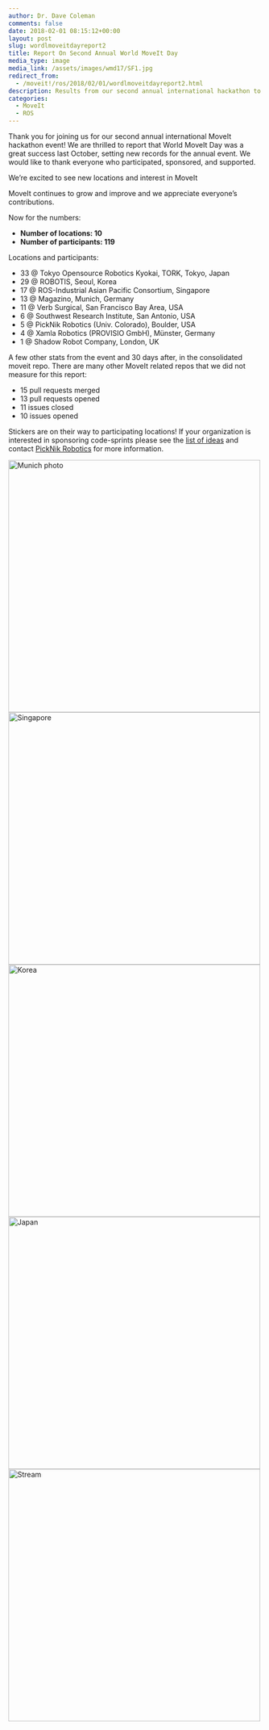 ```yaml
---
author: Dr. Dave Coleman
comments: false
date: 2018-02-01 08:15:12+00:00
layout: post
slug: wordlmoveitdayreport2
title: Report On Second Annual World MoveIt Day
media_type: image
media_link: /assets/images/wmd17/SF1.jpg
redirect_from:
  - /moveit!/ros/2018/02/01/wordlmoveitdayreport2.html
description: Results from our second annual international hackathon to improve the MoveIt code base, documentation, and community.
categories:
  - MoveIt
  - ROS
---
```


Thank you for joining us for our second annual international MoveIt hackathon event! We are thrilled to report that World MoveIt Day was a great success last October, setting new records for the annual event. We would like to thank everyone who participated, sponsored, and supported.

We’re excited to see new locations and interest in MoveIt

MoveIt continues to grow and improve and we appreciate everyone’s contributions.

Now for the numbers:

- **Number of locations: 10**
- **Number of participants: 119**

Locations and participants:

- 33 @ Tokyo Opensource Robotics Kyokai, TORK, Tokyo, Japan
- 29 @ ROBOTIS, Seoul, Korea
- 17 @ ROS-Industrial Asian Pacific Consortium, Singapore
- 13 @ Magazino, Munich, Germany
- 11 @ Verb Surgical, San Francisco Bay Area, USA
- 6 @ Southwest Research Institute, San Antonio, USA
- 5 @ PickNik Robotics (Univ. Colorado), Boulder, USA
- 4 @ Xamla Robotics (PROVISIO GmbH), Münster, Germany
- 1 @ Shadow Robot Company, London, UK

A few other stats from the event and 30 days after, in the consolidated moveit repo. There are many other MoveIt related repos that we did not measure for this report:

- 15 pull requests merged
- 13 pull requests opened
- 11 issues closed
- 10 issues opened

Stickers are on their way to participating locations! If your organization is interested in sponsoring code-sprints please see the <a href="http://moveit.ros.org/documentation/contributing/future_projects/" target="_blank">list of ideas</a> and contact [PickNik Robotics](http://picknik.ai/connect) for more information.

<img src="{{ site.url }}/assets/images/wmd17/munichphoto.jpg" width="500" style="margin-right:20px" alt="Munich photo" />

<img src="{{ site.url }}/assets/images/wmd17/singapore.jpg" width="500" style="margin-right:20px" alt="Singapore" />

<img src="{{ site.url }}/assets/images/wmd17/korea2.jpg" width="500" style="margin-right:20px" alt="Korea" />

<img src="{{ site.url }}/assets/images/wmd17/Japan1.jpeg" width="500" style="margin-right:20px" alt="Japan" />

<img src="{{ site.url }}/assets/images/wmd17/SF2.png" width="500" style="margin-right:20px" alt="Stream" />
